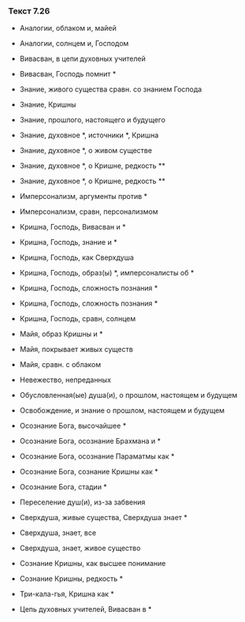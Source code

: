 ### Текст 7.26

- Аналогии, облаком и, майей

- Аналогии, солнцем и, Господом

- Вивасван, в цепи духовных учителей

- Вивасван, Господь помнит *

- Знание, живого существа сравн. со знанием Господа

- Знание, Кришны

- Знание, прошлого, настоящего и будущего

- Знание, духовное *, источники *, Кришна

- Знание, духовное *, о живом существе

- Знание, духовное *, о Кришне, редкость **

- Знание, духовное *, о Кришне, редкость **

- Имперсонализм, аргументы против *

- Имперсонализм, сравн, персонализмом

- Кришна, Господь, Вивасван и *

- Кришна, Господь, знание и *

- Кришна, Господь, как Сверхдуша

- Кришна, Господь, образ(ы) *, имперсоналисты об *

- Кришна, Господь, сложность познания *

- Кришна, Господь, сложность познания *

- Кришна, Господь, сравн, солнцем

- Майя, образ Кришны и *

- Майя, покрывает живых существ

- Майя, сравн. с облаком

- Невежество, непреданных

- Обусловленная(ые) душа(и), о прошлом, настоящем и будущем

- Освобождение, и знание о прошлом, настоящем и будущем

- Осознание Бога, высочайшее *

- Осознание Бога, осознание Брахмана и *

- Осознание Бога, осознание Параматмы как *

- Осознание Бога, сознание Кришны как *

- Осознание Бога, стадии *

- Переселение душ(и), из-за забвения

- Сверхдуша, живые существа, Сверхдуша знает *

- Сверхдуша, знает, все

- Сверхдуша, знает, живое существо

- Сознание Кришны, как высшее понимание

- Сознание Кришны, редкость *

- Три-кала-гья, Кришна как *

- Цепь духовных учителей, Вивасван в *
	
